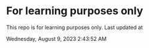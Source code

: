# For learning purposes only
This repo is for learning purposes only.
Last updated at

Wednesday, August 9, 2023 2:43:52 AM

